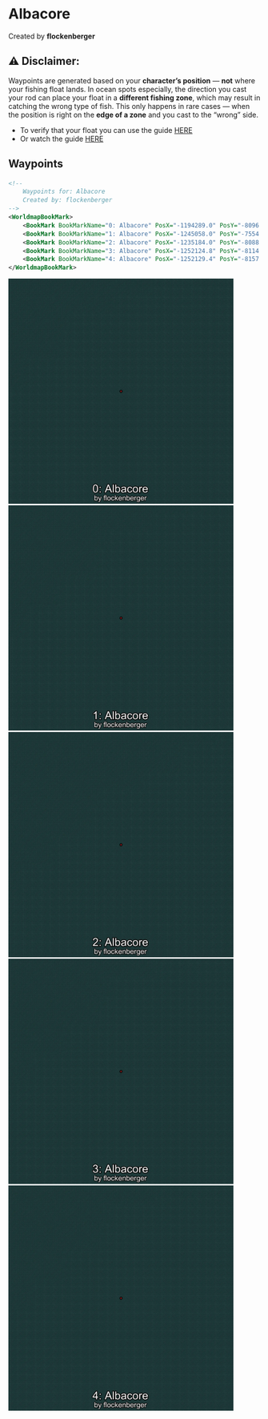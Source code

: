 # Albacore
Created by **flockenberger**

## ⚠️ Disclaimer:
Waypoints are generated based on your __**character’s position**__ — __not__ where your fishing float lands.
In ocean spots especially, the direction you cast your rod can place your float in a **different fishing zone**, which may result in catching the wrong type of fish.
This only happens in rare cases — when the position is right on the **edge of a zone** and you cast to the “wrong” side.

- To verify that your float you can use the guide [HERE](https://flockenberger.github.io/bdo-fish-position/)
- Or watch the guide [HERE](https://youtu.be/t-VXcRoNojk)

## Waypoints
```xml
<!--
    Waypoints for: Albacore
    Created by: flockenberger
-->
<WorldmapBookMark>
    <BookMark BookMarkName="0: Albacore" PosX="-1194289.0" PosY="-8096.0" PosZ="762043.0" />
    <BookMark BookMarkName="1: Albacore" PosX="-1245058.0" PosY="-7554.0" PosZ="751266.0" />
    <BookMark BookMarkName="2: Albacore" PosX="-1235184.0" PosY="-8088.0" PosZ="795374.0" />
    <BookMark BookMarkName="3: Albacore" PosX="-1252124.8" PosY="-8114.421" PosZ="742605.1" />
    <BookMark BookMarkName="4: Albacore" PosX="-1252129.4" PosY="-8157.138" PosZ="742603.5" />
</WorldmapBookMark>
```

<img src="./Albacore_0_Preview.webp" width="450"/> <img src="./Albacore_1_Preview.webp" width="450"/> <img src="./Albacore_2_Preview.webp" width="450"/> <img src="./Albacore_3_Preview.webp" width="450"/> <img src="./Albacore_4_Preview.webp" width="450"/> 